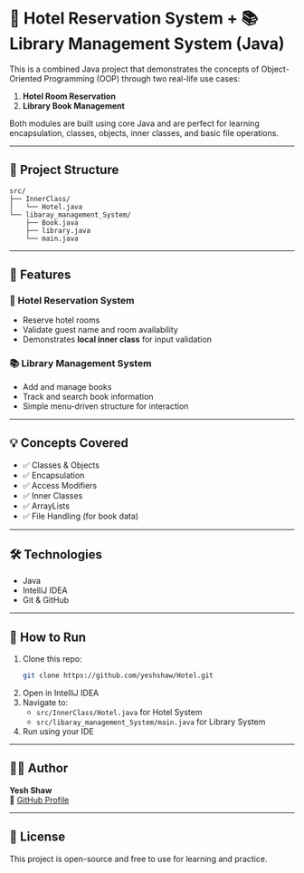 # 🏨 Hotel Reservation System + 📚 Library Management System (Java)

This is a combined Java project that demonstrates the concepts of Object-Oriented Programming (OOP) through two real-life use cases:
1. **Hotel Room Reservation**
2. **Library Book Management**

Both modules are built using core Java and are perfect for learning encapsulation, classes, objects, inner classes, and basic file operations.

---

## 📁 Project Structure

```
src/
├── InnerClass/
│   └── Hotel.java
└── libaray_management_System/
    ├── Book.java
    ├── library.java
    └── main.java
```

---

## 🚀 Features

### 🏨 Hotel Reservation System
- Reserve hotel rooms
- Validate guest name and room availability
- Demonstrates **local inner class** for input validation

### 📚 Library Management System
- Add and manage books
- Track and search book information
- Simple menu-driven structure for interaction

---

## 💡 Concepts Covered

- ✅ Classes & Objects
- ✅ Encapsulation
- ✅ Access Modifiers
- ✅ Inner Classes
- ✅ ArrayLists
- ✅ File Handling (for book data)

---

## 🛠️ Technologies

- Java
- IntelliJ IDEA
- Git & GitHub

---

## 🧪 How to Run

1. Clone this repo:
   ```bash
   git clone https://github.com/yeshshaw/Hotel.git
   ```
2. Open in IntelliJ IDEA
3. Navigate to:
   - `src/InnerClass/Hotel.java` for Hotel System
   - `src/libaray_management_System/main.java` for Library System
4. Run using your IDE

---

## 👨‍💻 Author

**Yesh Shaw**  
🔗 [GitHub Profile](https://github.com/yeshshaw)

---

## 📜 License

This project is open-source and free to use for learning and practice.
